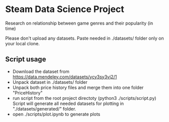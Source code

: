 # Steam Data Science Project

Research on relationship between game genres and their popularity (in time)

Please don't upload any datasets. Paste needed in ./datasets/ folder only on your local clone.


## Script usage
- Download the dataset from https://data.mendeley.com/datasets/ycy3sy3vj2/1
- Unpack dataset in ./datasets/ folder
- Unpack both price history files and merge them into one folder "PriceHistory"
- run script from the root project directoty (python3 ./scripts/script.py)
Script will generate all needed datasets for plotting in "./datasets/generated/" folder.
- open ./scripts/plot.ipynb to generate plots
